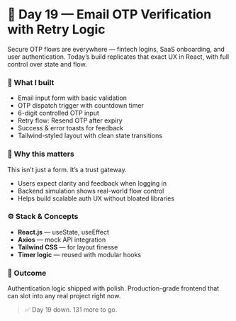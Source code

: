 # 🚀 Day 19 — Email OTP Verification with Retry Logic

Secure OTP flows are everywhere — fintech logins, SaaS onboarding, and user authentication. Today’s build replicates that exact UX in React, with full control over state and flow.

### 🔧 What I built
- Email input form with basic validation
- OTP dispatch trigger with countdown timer
- 6-digit controlled OTP input
- Retry flow: Resend OTP after expiry
- Success & error toasts for feedback
- Tailwind-styled layout with clean state transitions

### 🧠 Why this matters
This isn’t just a form. It’s a trust gateway.

- Users expect clarity and feedback when logging in
- Backend simulation shows real-world flow control
- Helps build scalable auth UX without bloated libraries

### ⚙️ Stack & Concepts
- **React.js** — useState, useEffect
- **Axios** — mock API integration
- **Tailwind CSS** — for layout finesse
- **Timer logic** — reused with modular hooks

### 🏁 Outcome
Authentication logic shipped with polish. Production-grade frontend that can slot into any real project right now.

> ✅ Day 19 down. 131 more to go.
